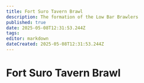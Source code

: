```yaml
---
title: Fort Suro Tavern Brawl
description: The formation of the Low Bar Brawlers
published: true
date: 2025-05-08T12:31:53.244Z
tags: 
editor: markdown
dateCreated: 2025-05-08T12:31:53.244Z
---
```


# Fort Suro Tavern Brawl

